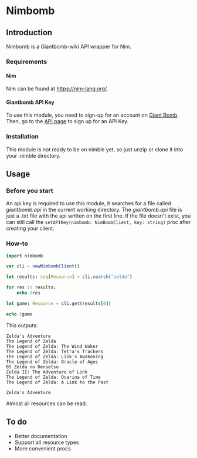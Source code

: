 # Nimbomb
## Introduction
Nimbomb is a Giantbomb-wiki API wrapper for Nim.

### Requirements
#### Nim
Nim can be found at <https://nim-lang.org/>.
#### Giantbomb API Key
To use this module, you need to sign-up for an account on [Giant Bomb](https://www.giantbomb.com/). Then, go to the [API page](https://www.giantbomb.com/api) to sign up for an API Key.

### Installation
This module is not ready to be on nimble yet, so just unzip or clone it into your .nimble directory.

## Usage

### Before you start
An api key is required to use this module, it searches for a file called *giantbomb.api* in the current working directory.  The *giantbomb.api* file is just a .txt file with the api written on the first line.  If the file doesn't exist, you can still call the `setAPIKey(nimbomb: NimBombClient, key: string)` proc after creating your client.

### How-to
```nim
import nimbomb

var cli = newNimbombClient()

let results: seq[Resource] = cli.search("zelda")

for res in results:
    echo $res

let game: Resource = cli.get(results[0])

echo $game
```

This outputs:

```
Zelda's Adventure
The Legend of Zelda
The Legend of Zelda: The Wind Waker
The Legend of Zelda: Tetra's Trackers
The Legend of Zelda: Link's Awakening
The Legend of Zelda: Oracle of Ages
BS Zelda no Densetsu
Zelda II: The Adventure of Link
The Legend of Zelda: Ocarina of Time
The Legend of Zelda: A Link to the Past

Zelda's Adventure
```

Almost all resources can be read.

## To do
- Better documentation
- Support all resource types
- More convenient procs
